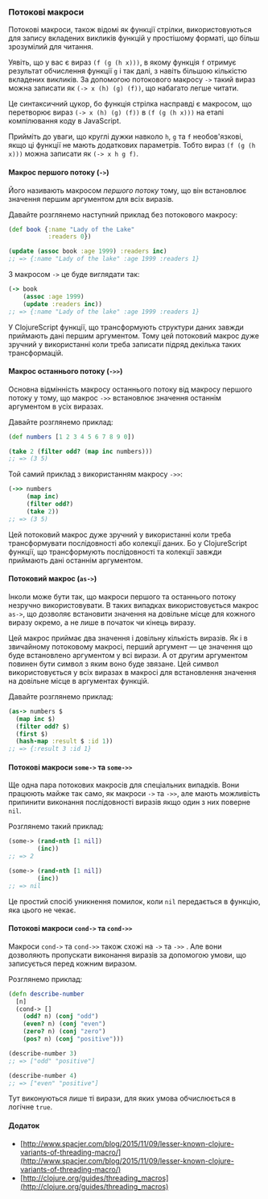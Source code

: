 ### Потокові макроси

Потокові макроси, також відомі як функції стрілки, використовуються для запису вкладених викликів функцій у простішому форматі, що більш зрозумілий для читання.

Уявіть, що у вас є вираз `(f (g (h x)))`, в якому функція `f` отримує результат обчислення функції `g` і так далі, з навіть більшою кількістю вкладених викликів. За допомогою потокового макросу `->` такий вираз можна записати як `(-> x (h) (g) (f))`, що набагато легше читати.

Це синтаксичний цукор, бо функція стрілка насправді є макросом, що перетворює вираз `(-> x (h) (g) (f))` в `(f (g (h x)))` на етапі компілювання коду в JavaScript.

Прийміть до уваги, що круглі дужки навколо `h`, `g` та `f` необов'язкові, якщо ці функції не мають додаткових параметрів. Тобто вираз `(f (g (h x)))` можна записати як `(-> x h g f)`.

#### Макрос першого потоку (`->`)

Його називають макросом *першого потоку* тому, що він встановлює значення першим аргументом для всіх виразів.

Давайте розглянемо наступний приклад без потокового макросу:

```clojure
(def book {:name "Lady of the Lake"
           :readers 0})

(update (assoc book :age 1999) :readers inc)
;; => {:name "Lady of the lake" :age 1999 :readers 1}
```

З макросом `->` це буде виглядати так:

```clojure
(-> book
    (assoc :age 1999)
    (update :readers inc))
;; => {:name "Lady of the lake" :age 1999 :readers 1}
```

У ClojureScript функції, що трансформують структури даних завжди приймають дані першим аргументом. Тому цей потоковий макрос дуже зручний у використанні коли треба записати підряд декілька таких трансформацій.

#### Макрос останнього потоку (`->>`)

Основна відмінність макросу останнього потоку від макросу першого потоку у тому, що макрос `->>` встановлює значення останнім аргументом в усіх виразах.

Давайте розглянемо приклад:

```clojure
(def numbers [1 2 3 4 5 6 7 8 9 0])

(take 2 (filter odd? (map inc numbers)))
;; => (3 5)
```

Той самий приклад з використанням макросу `->>`:

```clojure
(->> numbers
     (map inc)
     (filter odd?)
     (take 2))
;; => (3 5)
```

Цей потоковий макрос дуже зручний у використанні коли треба трансформувати послідовності або колекції даних. Бо у ClojureScript функції, що трансформують послідовності та колекції завжди приймають дані останнім аргументом.

#### Потоковий макрос (`as->`)

Інколи може бути так, що макроси першого та останнього потоку незручно використовувати. В таких випадках використовується макрос `as->`, що дозволяє встановити значення на довільне місце для кожного виразу окремо, а не лише в початок чи кінець виразу.

Цей макрос приймає два значення і довільну кількість виразів. Як і в звичайному потоковому макросі, перший аргумент — це значення що буде встановлено аргументом у всі вирази. А от другим аргументом повинен бути символ з яким воно буде звязане. Цей символ використовується у всіх виразах в макросі для встановлення значення на довільне місце в аргументах функцій.

Давайте розглянемо приклад:

```clojure
(as-> numbers $
  (map inc $)
  (filter odd? $)
  (first $)
  (hash-map :result $ :id 1))
;; => {:result 3 :id 1}
```

#### Потокові макроси `some->` та `some->>`

Ще одна пара потокових макросів для спеціальних випадків. Вони працюють майже так само, як макроси `->` та `->>`, але мають можливість припинити виконання послідовності виразів якщо один з них поверне `nil`.

Розглянемо такий приклад:

```clojure
(some-> (rand-nth [1 nil])
        (inc))
;; => 2

(some-> (rand-nth [1 nil])
        (inc))
;; => nil
```

Це простий спосіб уникнення помилок, коли `nil` передається в функцію, яка цього не чекає.

#### Потокові макроси `cond->` та `cond->>`

Макроси `cond->` та `cond->>` також схожі на `->` та `->>` . Але вони дозволяють пропускати виконання виразів за допомогою умови, що записується перед кожним виразом.

Розглянемо приклад:

```clojure
(defn describe-number
  [n]
  (cond-> []
    (odd? n) (conj "odd")
    (even? n) (conj "even")
    (zero? n) (conj "zero")
    (pos? n) (conj "positive")))

(describe-number 3)
;; => ["odd" "positive"]

(describe-number 4)
;; => ["even" "positive"]
```

Тут виконуються лише ті вирази, для яких умова обчислюється в логічне `true`.

#### Додаток

- [http://www.spacjer.com/blog/2015/11/09/lesser-known-clojure-variants-of-threading-macro/](http://www.spacjer.com/blog/2015/11/09/lesser-known-clojure-variants-of-threading-macro/)
- [http://clojure.org/guides/threading_macros](http://clojure.org/guides/threading_macros)
